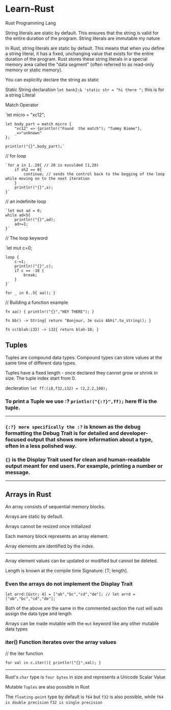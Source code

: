 # Learn-Rust

Rust Programming Lang

String literals are static by default. This ensures that the string is valid for the entire duration of the program.
String literals are immutable my nature

In Rust, string literals are static by default.
This means that when you define a string literal,
it has a fixed, unchanging value that exists for the entire duration of the program.
Rust stores these string literals in a special memory area called the "data segment" (often referred to as read-only memory or static memory).

You can explicitly declare the string as static

Static String declaration `let bank2:& 'static str = "hi there ";` this is for a string Literal

Match Operator

`let micro = "xc12";

    let body_part = match micro {
        "xc12" => {println!("Found  the match"); "Tummy Biome"},
        _=>"unknown"
    };

    println!("{}",body_part);`

// for loop

    `for a in 1..20{ // 20 is exculded [1,20)
        if a%2 == 0{
            continue; // sends the control back to the begging of the loop while moving on to the next iteration
        }
        println!("{}",a);
    }`

// an indefinite loop

    `let mut ad = 0;
    while ad<5{
        println!("{}",ad);
        ad+=1;
    }`

// The loop keyword

`let mut c=0;

    loop {
        c-=1;
        println!("{}",c);
        if c == -10 {
            break;
        }
    }`

`for _ in 0..5{
        aa();
    }`

// Building a function example

`fn aa() {
    println!("{}","HEY THERE");
}`

`fn bb() -> String{
    return "Bonjour, Je suis Abhi".to_string();
}`

`fn cc(blah:i32) -> i32{
    return blah-10;
}`

## Tuples

Tuples are compound data types.
Compound types can store values at the same time of different data types.

Tuples have a fixed length - once declared they cannot grow or shrink in size.
The tuple index start from 0.

decleration `let ff:(i8,f32,i32) = (2,2.2,100);`

### To print a Tuple we use :? `println!("{:?}",ff);` here ff is the tuple.

---

### `{:?} more specifically the :?` is known as the debug formatting the Debug Trait is for detailed and developer-focused output that shows more information about a type, often in a less polished way.

### `{}` is the Display Trait used for clean and human-readable output meant for end users. For example, printing a number or message.

---

## Arrays in Rust

An array consists of sequential memory blocks.

Arrays are static by default.

Arrays cannot be resized once initialized

Each memory block represents an array element.

Array elements are identified by the index.

---

Array element values can be updated or modified but cannot be deleted.

Length is known at the compile time Signature: [T; length].

### Even the arrays do not implement the Display Trait

`let arrd:[&str; 4] = ["ab","bc","cd","de"];
// let arrd = ["ab","bc","cd","de"];`

Both of the above are the same in the commented section the rust will auto assign the data type and length

Arrays can be made mutable with the `mut` keyword like any other mutable data types

### iter() Function iterates over the array values

// the iter function

`for val in c.iter(){
 println!("{}",val);
}
`

---

Rust's `char` type is `four bytes` in size and represents a Unicode Scalar Value

Mutable `Tuples` are also possible in Rust

The `floating-point` type by default is `f64` but `f32` is also possible, while `f64 is double precision` `f32 is single precision`
